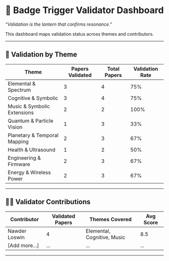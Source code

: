 # 🧪 Badge Trigger Validator Dashboard
_“Validation is the lantern that confirms resonance.”_

This dashboard maps validation status across themes and contributors.

---

## 🔮 Validation by Theme

| Theme                        | Papers Validated | Total Papers | Validation Rate |
|-----------------------------|------------------|--------------|-----------------|
| Elemental & Spectrum        | 3                | 4            | 75%             |
| Cognitive & Symbolic        | 3                | 4            | 75%             |
| Music & Symbolic Extensions | 2                | 2            | 100%            |
| Quantum & Particle Vision   | 1                | 3            | 33%             |
| Planetary & Temporal Mapping| 2                | 3            | 67%             |
| Health & Ultrasound         | 1                | 2            | 50%             |
| Engineering & Firmware      | 2                | 3            | 67%             |
| Energy & Wireless Power     | 2                | 3            | 67%             |

---

## 🧑‍🚀 Validator Contributions

| Contributor     | Validated Papers | Themes Covered               | Avg Score |
|-----------------|------------------|------------------------------|-----------|
| Nawder Loswin   | 4                | Elemental, Cognitive, Music  | 8.5       |
| [Add more...]   | ...              | ...                          | ...       |

---
